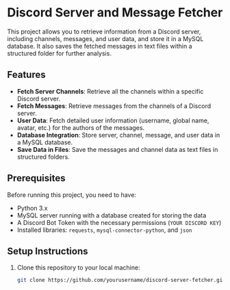 # Discord Server and Message Fetcher

This project allows you to retrieve information from a Discord server, including channels, messages, and user data, and store it in a MySQL database. It also saves the fetched messages in text files within a structured folder for further analysis.

## Features

- **Fetch Server Channels**: Retrieve all the channels within a specific Discord server.
- **Fetch Messages**: Retrieve messages from the channels of a Discord server.
- **User Data**: Fetch detailed user information (username, global name, avatar, etc.) for the authors of the messages.
- **Database Integration**: Store server, channel, message, and user data in a MySQL database.
- **Save Data in Files**: Save the messages and channel data as text files in structured folders.

## Prerequisites

Before running this project, you need to have:

- Python 3.x
- MySQL server running with a database created for storing the data
- A Discord Bot Token with the necessary permissions (`YOUR DISCORD KEY`)
- Installed libraries: `requests`, `mysql-connector-python`, and `json`

## Setup Instructions

1. Clone this repository to your local machine:

   ```bash
   git clone https://github.com/yourusername/discord-server-fetcher.git
